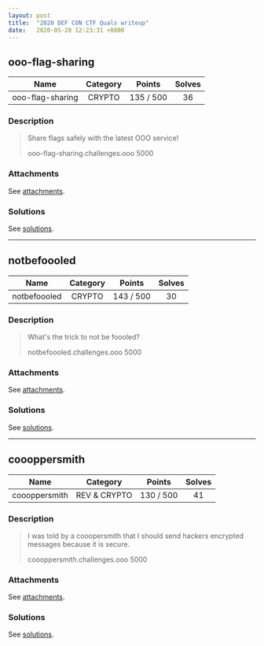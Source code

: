 ```yaml
---
layout: post
title:  "2020 DEF CON CTF Quals writeup"
date:   2020-05-20 12:23:31 +0800
---
```


## ooo-flag-sharing

|  Name  |  Category  |  Points  |  Solves  |
| :----: | :----: | :----: | :----: |
|  ooo-flag-sharing  |  CRYPTO  |  135 / 500  |  36  |

### Description
> Share flags safely with the latest OOO service!
> 
> ooo-flag-sharing.challenges.ooo 5000

### Attachments
See [attachments](https://github.com/roadicing/ctf-writeups/tree/main/2020/defconctf-quals/ooo-flag-sharing/attachments).

### Solutions
See [solutions](https://github.com/roadicing/ctf-writeups/tree/main/2020/defconctf-quals/ooo-flag-sharing/solutions).

***

## notbefoooled

|  Name  |  Category  |  Points  |  Solves  |
| :----: | :----: | :----: | :----: |
|  notbefoooled  |  CRYPTO  |  143 / 500  |  30  |

### Description
> What's the trick to not be foooled?
> 
> notbefoooled.challenges.ooo 5000

### Attachments
See [attachments](https://github.com/roadicing/ctf-writeups/tree/main/2020/defconctf-quals/notbefoooled/attachments).

### Solutions
See [solutions](https://github.com/roadicing/ctf-writeups/tree/main/2020/defconctf-quals/notbefoooled/solutions).

***

## coooppersmith

|  Name  |  Category  |  Points  |  Solves  |
| :----: | :----: | :----: | :----: |
|  coooppersmith  |  REV & CRYPTO  |  130 / 500  |  41  |

### Description
> I was told by a cooopersmith that I should send hackers encrypted messages because it is secure.
> 
> coooppersmith.challenges.ooo 5000

### Attachments
See [attachments](https://github.com/roadicing/ctf-writeups/tree/main/2020/defconctf-quals/coooppersmith/attachments).

### Solutions
See [solutions](https://github.com/roadicing/ctf-writeups/tree/main/2020/defconctf-quals/coooppersmith/solutions).